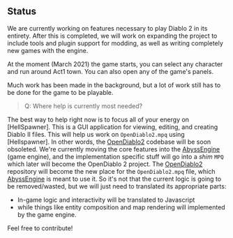 ## Status

We are currently working on features necessary to play Diablo 2 in its entirety.
After this is completed, we will work on expanding the project to include tools and plugin support for modding, as well as writing completely new games with the engine.

At the moment (March 2021) the game starts, you can select any character and run around Act1 town.
You can also open any of the game's panels.

Much work has been made in the background, but a lot of work still has to be done for the game to be playable.

> Q: Where help is currently most needed?

The best way to help right now is to focus all of your energy on [HellSpawner].
This is a GUI application for viewing, editing, and creating Diablo II files.
This will help us work on `OpenDiablo2.mpq` using [Hellspawner].
In other words, the [OpenDiablo2] codebase will be soon obsoleted.
We're currently moving the core features into the [AbyssEngine] (game engine), and the implementation specific stuff will go into a _shim_ `MPQ` which later will become the OpenDiablo 2 project.
The [OpenDiablo2] repository will become the new place for the `OpenDiablo2.mpq` file, which [AbyssEngine] is meant to use it.
So it's not that the current logic is going to be removed/wasted, but we will just need to translated its appropriate parts:

* In-game logic and interactivity will be translated to Javascript
* while things like entity composition and map rendering will implemented by the game engine.

Feel free to contribute!

[AbyssEngine]: https://github.com/OpenDiablo2/AbyssEngine
[OpenDiablo2]: https://github.com/OpenDiablo2/OpenDiablo2
